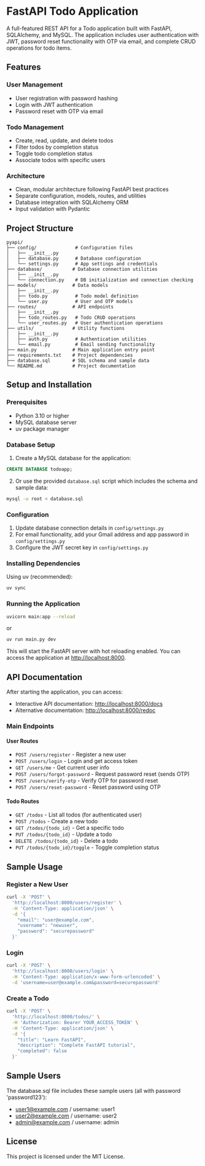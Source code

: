 # FastAPI Todo Application

A full-featured REST API for a Todo application built with FastAPI, SQLAlchemy, and MySQL. The application includes user authentication with JWT, password reset functionality with OTP via email, and complete CRUD operations for todo items.

## Features

### User Management

- User registration with password hashing
- Login with JWT authentication
- Password reset with OTP via email

### Todo Management

- Create, read, update, and delete todos
- Filter todos by completion status
- Toggle todo completion status
- Associate todos with specific users

### Architecture

- Clean, modular architecture following FastAPI best practices
- Separate configuration, models, routes, and utilities
- Database integration with SQLAlchemy ORM
- Input validation with Pydantic

## Project Structure

```
pyapi/
├── config/              # Configuration files
│   ├── __init__.py
│   ├── database.py      # Database configuration
│   └── settings.py      # App settings and credentials
├── database/           # Database connection utilities
│   ├── __init__.py
│   └── connection.py    # DB initialization and connection checking
├── models/             # Data models
│   ├── __init__.py
│   ├── todo.py          # Todo model definition
│   └── user.py          # User and OTP models
├── routes/             # API endpoints
│   ├── __init__.py
│   ├── todo_routes.py   # Todo CRUD operations
│   └── user_routes.py   # User authentication operations
├── utils/              # Utility functions
│   ├── __init__.py
│   ├── auth.py          # Authentication utilities
│   └── email.py         # Email sending functionality
├── main.py             # Main application entry point
├── requirements.txt    # Project dependencies
├── database.sql        # SQL schema and sample data
└── README.md           # Project documentation
```

## Setup and Installation

### Prerequisites

- Python 3.10 or higher
- MySQL database server
- uv package manager

### Database Setup

1. Create a MySQL database for the application:

```sql
CREATE DATABASE todoapp;
```

2. Or use the provided `database.sql` script which includes the schema and sample data:

```bash
mysql -u root < database.sql
```

### Configuration

1. Update database connection details in `config/settings.py`
2. For email functionality, add your Gmail address and app password in `config/settings.py`
3. Configure the JWT secret key in `config/settings.py`

### Installing Dependencies

Using uv (recommended):

```bash
uv sync
```

<!--
Or using pip:

```bash
pip install -r requirements.txt
``` -->

### Running the Application

```bash
uvicorn main:app --reload
```

or

```bash
uv run main.py dev
```

This will start the FastAPI server with hot reloading enabled. You can access the application at <http://localhost:8000>.

## API Documentation

After starting the application, you can access:

- Interactive API documentation: <http://localhost:8000/docs>
- Alternative documentation: <http://localhost:8000/redoc>

### Main Endpoints

#### User Routes

- `POST /users/register` - Register a new user
- `POST /users/login` - Login and get access token
- `GET /users/me` - Get current user info
- `POST /users/forgot-password` - Request password reset (sends OTP)
- `POST /users/verify-otp` - Verify OTP for password reset
- `POST /users/reset-password` - Reset password using OTP

#### Todo Routes

- `GET /todos` - List all todos (for authenticated user)
- `POST /todos` - Create a new todo
- `GET /todos/{todo_id}` - Get a specific todo
- `PUT /todos/{todo_id}` - Update a todo
- `DELETE /todos/{todo_id}` - Delete a todo
- `PUT /todos/{todo_id}/toggle` - Toggle completion status

## Sample Usage

### Register a New User

```bash
curl -X 'POST' \
  'http://localhost:8000/users/register' \
  -H 'Content-Type: application/json' \
  -d '{
    "email": "user@example.com",
    "username": "newuser",
    "password": "securepassword"
  }'
```

### Login

```bash
curl -X 'POST' \
  'http://localhost:8000/users/login' \
  -H 'Content-Type: application/x-www-form-urlencoded' \
  -d 'username=user@example.com&password=securepassword'
```

### Create a Todo

```bash
curl -X 'POST' \
  'http://localhost:8000/todos/' \
  -H 'Authorization: Bearer YOUR_ACCESS_TOKEN' \
  -H 'Content-Type: application/json' \
  -d '{
    "title": "Learn FastAPI",
    "description": "Complete FastAPI tutorial",
    "completed": false
  }'
```

## Sample Users

The database.sql file includes these sample users (all with password 'password123'):

- <user1@example.com> / username: user1
- <user2@example.com> / username: user2
- <admin@example.com> / username: admin

## License

This project is licensed under the MIT License.
